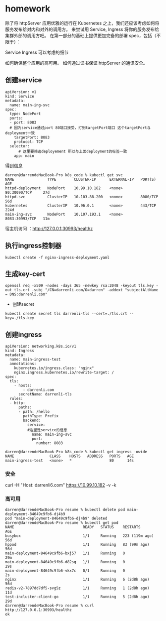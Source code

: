 # homework
除了将 httpServer 应用优雅的运行在 Kubernetes 之上，我们还应该考虑如何将服务发布给对内和对外的调用方。
来尝试用 Service, Ingress 将你的服务发布给集群外部的调用方吧。
在第一部分的基础上提供更加完备的部署 spec，包括（不限于）：

Service
Ingress
可以考虑的细节

如何确保整个应用的高可用。
如何通过证书保证 httpServer 的通讯安全。

## 创建service 

```
apiVersion: v1
kind: Service
metadata:
  name: main-ing-svc
spec:
  type: NodePort
  ports:
  - port: 8083
  # 因为service通过port 80端口接受，打到targetPort端口 这个targetPort与deployment一致
    targetPort: 8083
    protocol: TCP
  selector:
      # 这里要筛选deployement 所以与上面deployment的标签一致
    app: main
```

得到信息
```
darren@darrendeMacBook-Pro k8s_code % kubectl get svc  
NAME               TYPE        CLUSTER-IP      EXTERNAL-IP   PORT(S)          AGE
httpd-deployment   NodePort    10.99.10.182    <none>        80:30090/TCP     27d
httpd-svc          ClusterIP   10.103.88.200   <none>        8080/TCP         56d
kubernetes         ClusterIP   10.96.0.1       <none>        443/TCP          224d
main-ing-svc       NodePort    10.107.193.1    <none>        8083:30993/TCP   11m
```

宿主机访问 ：http://127.0.0.1:30993/healthz


## 执行ingress控制器

```
kubectl create -f nginx-ingress-deployment.yaml
```

## 生成key-cert
```
openssl req -x509 -nodes -days 365 -newkey rsa:2048 -keyout tls.key -out tls.crt -subj "/CN=darrenli.com/O=darren" -addext "subjectAltName = DNS:darrenli.com"
```

- 创建secret 
```
kubectl create secret tls darrenli-tls --cert=./tls.crt --key=./tls.key

```




## 创建ingress

```
apiVersion: networking.k8s.io/v1
kind: Ingress
metadata:
  name: main-ingress-test
  annotations:
    kubernetes.io/ingress.class: "nginx"   
    nginx.ingress.kubernetes.io/rewrite-target: /
spec:
  tls:
    - hosts:
        - darrenli.com
      secretName: darrenli-tls  
  rules:
  - http:
      paths:       
      - path: /hello
        pathType: Prefix
        backend:
          service:
          #这里是service的信息
            name: main-ing-svc
            port:
              number: 8083
```

```
darren@darrendeMacBook-Pro k8s_code % kubectl get ingress -owide
NAME                CLASS    HOSTS   ADDRESS   PORTS   AGE
main-ingress-test   <none>   *                 80      14s
```



### 安全

  
curl -H "Host: darrenli6.com" https://10.99.10.182 -v -k



### 高可用

```
darren@darrendeMacBook-Pro resume % kubectl delete pod main-deployment-84649c9fb6-dj4b9
pod "main-deployment-84649c9fb6-dj4b9" deleted
darren@darrendeMacBook-Pro resume % kubectl get pod                                    
NAME                               READY   STATUS    RESTARTS         AGE
busybox                            1/1     Running   223 (119m ago)   56d
hppod                              1/1     Running   83 (99m ago)     56d
main-deployment-84649c9fb6-bxj57   1/1     Running   0                29m
main-deployment-84649c9fb6-d82sg   1/1     Running   0                29s
main-deployment-84649c9fb6-vkx7c   0/1     Running   0                2s
nginx                              1/1     Running   6 (2d8h ago)     56d
redis-v2-7897dd7df5-svg5z          1/1     Running   1 (2d8h ago)     11d
test-incluster-client-go           1/1     Running   5 (2d8h ago)     29d
darren@darrendeMacBook-Pro resume % curl http://127.0.0.1:30993/healthz
ok

```